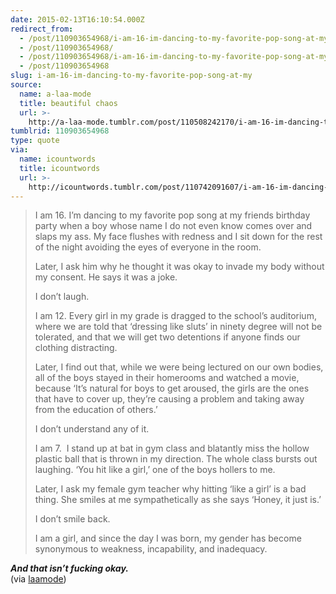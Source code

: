 ```yaml
---
date: 2015-02-13T16:10:54.000Z
redirect_from:
  - /post/110903654968/i-am-16-im-dancing-to-my-favorite-pop-song-at-my/
  - /post/110903654968/
  - /post/110903654968/i-am-16-im-dancing-to-my-favorite-pop-song-at-my
  - /post/110903654968
slug: i-am-16-im-dancing-to-my-favorite-pop-song-at-my
source:
  name: a-laa-mode
  title: beautiful chaos
  url: >-
    http://a-laa-mode.tumblr.com/post/110508242170/i-am-16-im-dancing-to-my-favorite-pop-song-at-my
tumblrid: 110903654968
type: quote
via:
  name: icountwords
  title: icountwords
  url: >-
    http://icountwords.tumblr.com/post/110742091607/i-am-16-im-dancing-to-my-favorite-pop-song-at-my
---
```

> <p>I am 16. I’m dancing to my favorite pop song at my friends birthday party when a boy whose name I do not even know comes over and slaps my ass. My face flushes with redness and I sit down for the rest of the night avoiding the eyes of everyone in the room.</p>
> 
> <p>Later, I ask him why he thought it was okay to invade my body without my consent. He says it was a joke.</p>
> 
> <p>I don’t laugh.</p>
> 
> <p>I am 12. Every girl in my grade is dragged to the school’s auditorium, where we are told that ‘dressing like sluts’ in ninety degree will not be tolerated, and that we will get two detentions if anyone finds our clothing distracting. </p>
> 
> <p>Later, I find out that, while we were being lectured on our own bodies, all of the boys stayed in their homerooms and watched a movie, because ‘It’s natural for boys to get aroused, the girls are the ones that have to cover up, they’re causing a problem and taking away from the education of others.’ </p>
> 
> <p>I don’t understand any of it.</p>
> 
> <p>I am 7.  I stand up at bat in gym class and blatantly miss the hollow plastic ball that is thrown in my direction. The whole class bursts out laughing. ‘You hit like a girl,’ one of the boys hollers to me.</p>
> 
> <p>Later, I ask my female gym teacher why hitting ‘like a girl’ is a bad thing. She smiles at me sympathetically as she says ‘Honey, it just is.’</p>
> 
> <p>I don’t smile back.</p>
> 
> <p>I am a girl, and since the day I was born, my gender has become synonymous to weakness, incapability, and inadequacy.</p>

<i><b>And that isn’t fucking okay.</b></i><br/> (via <a href="http://laamode.tumblr.com/" class="tumblr_blog">laamode</a>)

